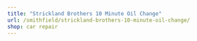 ```yaml
---
title: "Strickland Brothers 10 Minute Oil Change"
url: /smithfield/strickland-brothers-10-minute-oil-change/
shop: car repair
---
```

